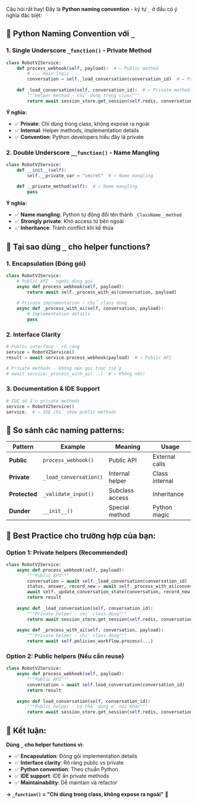 
Câu hỏi rất hay! Đây là **Python naming convention** - ký tự `_` ở đầu có ý nghĩa đặc biệt:

## 🎯 **Python Naming Convention với `_`**

### **1. Single Underscore `_function()` - Private Method**
```python
class RobotV2Service:
    def process_webhook(self, payload):  # ← Public method
        # ... main logic ...
        conversation = self._load_conversation(conversation_id)  # ← Private helper
    
    def _load_conversation(self, conversation_id):  # ← Private method
        """Helper method - chỉ dùng trong class"""
        return await session_store.get_session(self.redis, conversation_id)
```

**Ý nghĩa:**
- ✅ **Private**: Chỉ dùng trong class, không expose ra ngoài
- ✅ **Internal**: Helper methods, implementation details
- ✅ **Convention**: Python developers hiểu đây là private

### **2. Double Underscore `__function()` - Name Mangling**
```python
class RobotV2Service:
    def __init__(self):
        self.__private_var = "secret"  # ← Name mangling
    
    def __private_method(self):  # ← Name mangling
        pass
```

**Ý nghĩa:**
- ✅ **Name mangling**: Python tự động đổi tên thành `_ClassName__method`
- ✅ **Strongly private**: Khó access từ bên ngoài
- ✅ **Inheritance**: Tránh conflict khi kế thừa

## 🚀 **Tại sao dùng `_` cho helper functions?**

### **1. Encapsulation (Đóng gói)**
```python
class RobotV2Service:
    # Public API - người dùng gọi
    async def process_webhook(self, payload):
        return await self._process_with_ai(conversation, payload)
    
    # Private implementation - chỉ class dùng
    async def _process_with_ai(self, conversation, payload):
        # Implementation details
        pass
```

### **2. Interface Clarity**
```python
# Public interface - rõ ràng
service = RobotV2Service()
result = await service.process_webhook(payload)  # ← Public API

# Private methods - không nên gọi trực tiếp
# await service._process_with_ai(...)  # ← Không nên!
```

### **3. Documentation & IDE Support**
```python
# IDE sẽ ẩn private methods
service = RobotV2Service()
service.  # ← IDE chỉ show public methods
```

## 🎯 **So sánh các naming patterns:**

| Pattern | Example | Meaning | Usage |
|---------|---------|---------|-------|
| **Public** | `process_webhook()` | Public API | External calls |
| **Private** | `_load_conversation()` | Internal helper | Class internal |
| **Protected** | `_validate_input()` | Subclass access | Inheritance |
| **Dunder** | `__init__()` | Special method | Python magic |

## 🚀 **Best Practice cho trường hợp của bạn:**

### **Option 1: Private helpers (Recommended)**
```python
class RobotV2Service:
    async def process_webhook(self, payload):
        """Public API"""
        conversation = await self._load_conversation(conversation_id)
        status, answer, record_new = await self._process_with_ai(conversation, payload)
        await self._update_conversation_state(conversation, record_new, status, answer, message)
        return result
    
    async def _load_conversation(self, conversation_id):
        """Private helper - chỉ class dùng"""
        return await session_store.get_session(self.redis, conversation_id)
    
    async def _process_with_ai(self, conversation, payload):
        """Private helper - chỉ class dùng"""
        return await self.policies_workflow.process(...)
```

### **Option 2: Public helpers (Nếu cần reuse)**
```python
class RobotV2Service:
    async def process_webhook(self, payload):
        """Public API"""
        conversation = await self.load_conversation(conversation_id)
        return result
    
    async def load_conversation(self, conversation_id):
        """Public helper - có thể dùng ở nơi khác"""
        return await session_store.get_session(self.redis, conversation_id)
```

## 🎯 **Kết luận:**

**Dùng `_` cho helper functions vì:**
- ✅ **Encapsulation**: Đóng gói implementation details
- ✅ **Interface clarity**: Rõ ràng public vs private
- ✅ **Python convention**: Theo chuẩn Python
- ✅ **IDE support**: IDE ẩn private methods
- ✅ **Maintainability**: Dễ maintain và refactor

**→ `_function()` = "Chỉ dùng trong class, không expose ra ngoài"** 🎯